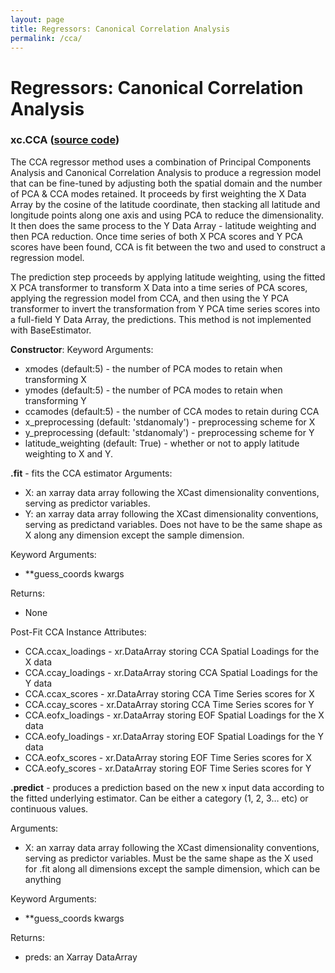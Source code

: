 ```yaml
---
layout: page 
title: Regressors: Canonical Correlation Analysis
permalink: /cca/ 
--- 
```


# Regressors: Canonical Correlation Analysis
### xc.CCA ([source code](https://github.com/kjhall01/xcast/blob/b1764eaa1bfaf17c85447f6571caf016a13b2915/src/preprocessing/cca.py#L11))

The CCA regressor method uses a combination of Principal Components Analysis and Canonical Correlation Analysis to produce a regression model that can be fine-tuned by adjusting both the spatial domain and the number of PCA & CCA modes retained. It proceeds by first weighting the X Data Array by the cosine of the latitude coordinate, then stacking all latitude and longitude points along one axis and using PCA to reduce the dimensionality. It then does the same process to the Y Data Array - latitude weighting and then PCA reduction. Once time series of both X PCA scores and Y PCA scores have been found, CCA is fit between the two and used to construct a regression model. 

The prediction step proceeds by applying latitude weighting, using the fitted X PCA transformer to transform X Data into a time series of PCA scores, applying the regression model from CCA, and then using the Y PCA transformer to invert the transformation from Y PCA time series scores into a full-field Y Data Array, the predictions. This method is not implemented with BaseEstimator.

**Constructor**: 
Keyword Arguments: 
- xmodes (default:5) - the number of PCA modes to retain when transforming X
- ymodes (default:5) - the number of PCA modes to retain when transforming Y 
- ccamodes (default:5) - the number of CCA modes to retain during CCA
- x_preprocessing (default: 'stdanomaly') - preprocessing scheme for X
- y_preprocessing (default: 'stdanomaly') - preprocessing scheme for Y
- latitude_weighting (default: True) - whether or not to apply latitude weighting to X and Y. 



**.fit** - fits the CCA estimator
Arguments: 
- X: an xarray data array following the XCast dimensionality conventions, serving as predictor variables.
- Y: an xarray data array following the XCast dimensionality conventions, serving as predictand variables. Does not have to be the same shape as X along any dimension except the sample dimension.  

Keyword Arguments:
- **guess_coords kwargs
	
Returns: 
- None

Post-Fit CCA Instance Attributes: 
- CCA.ccax_loadings - xr.DataArray storing CCA Spatial Loadings for the X data 
- CCA.ccay_loadings - xr.DataArray storing CCA Spatial Loadings for the Y data 
- CCA.ccax_scores - xr.DataArray storing CCA Time Series scores for X 
- CCA.ccay_scores - xr.DataArray storing CCA Time Series scores for Y 
- CCA.eofx_loadings - xr.DataArray storing EOF Spatial Loadings for the X data 
- CCA.eofy_loadings - xr.DataArray storing EOF Spatial Loadings for the Y data 
- CCA.eofx_scores - xr.DataArray storing EOF Time Series scores for X 
- CCA.eofy_scores - xr.DataArray storing EOF Time Series scores for Y 

**.predict** - produces a prediction based on the new x input data according to the fitted underlying estimator. Can be either a category (1, 2, 3… etc) or continuous values. 
 
Arguments: 
- X: an xarray data array following the XCast dimensionality conventions, serving as predictor variables. Must be the same shape as the X used for .fit along all dimensions except the sample dimension, which can be anything

Keyword Arguments:
- **guess_coords kwargs

Returns: 
- preds: an Xarray DataArray 
